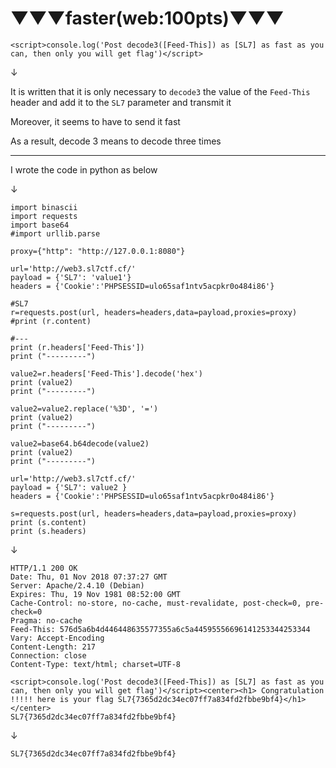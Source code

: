 # ▼▼▼faster(web:100pts)▼▼▼

```
<script>console.log('Post decode3([Feed-This]) as [SL7] as fast as you can, then only you will get flag')</script>
```

↓

It is written that it is only necessary to `decode3` the value of the `Feed-This` header and add it to the `SL7` parameter and transmit it

Moreover, it seems to have to send it fast

As a result, decode 3 means to decode three times

---

I wrote the code in python as below

↓

```
import binascii
import requests
import base64
#import urllib.parse

proxy={"http": "http://127.0.0.1:8080"}

url='http://web3.sl7ctf.cf/'
payload = {'SL7': 'value1'}
headers = {'Cookie':'PHPSESSID=ulo65saf1ntv5acpkr0o484i86'}

#SL7
r=requests.post(url, headers=headers,data=payload,proxies=proxy)
#print (r.content)

#---
print (r.headers['Feed-This'])
print ("---------")

value2=r.headers['Feed-This'].decode('hex')
print (value2)
print ("---------")

value2=value2.replace('%3D', '=')
print (value2)
print ("---------")

value2=base64.b64decode(value2)
print (value2)
print ("---------")

url='http://web3.sl7ctf.cf/'
payload = {'SL7': value2 }
headers = {'Cookie':'PHPSESSID=ulo65saf1ntv5acpkr0o484i86'}

s=requests.post(url, headers=headers,data=payload,proxies=proxy)
print (s.content)
print (s.headers)
```

↓

```
HTTP/1.1 200 OK
Date: Thu, 01 Nov 2018 07:37:27 GMT
Server: Apache/2.4.10 (Debian)
Expires: Thu, 19 Nov 1981 08:52:00 GMT
Cache-Control: no-store, no-cache, must-revalidate, post-check=0, pre-check=0
Pragma: no-cache
Feed-This: 576d5a6b4d446448635577355a6c5a44595556696141253344253344
Vary: Accept-Encoding
Content-Length: 217
Connection: close
Content-Type: text/html; charset=UTF-8

<script>console.log('Post decode3([Feed-This]) as [SL7] as fast as you can, then only you will get flag')</script><center><h1> Congratulation !!!!! here is your flag SL7{7365d2dc34ec07ff7a834fd2fbbe9bf4}</h1></center>
SL7{7365d2dc34ec07ff7a834fd2fbbe9bf4}
```

↓

`SL7{7365d2dc34ec07ff7a834fd2fbbe9bf4}`

